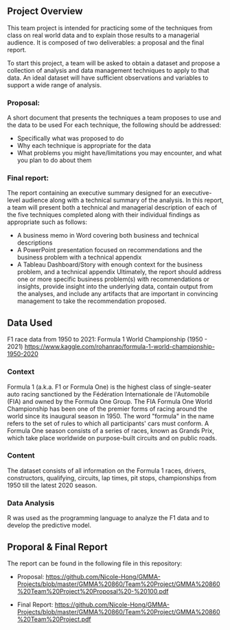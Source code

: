 ## Project Overview

This team project is intended for practicing some of the techniques from class on real
world data and to explain those results to a managerial audience. It is composed of two deliverables: a
proposal and the final report.

To start this project, a team will be asked to obtain a dataset and propose a collection of analysis and
data management techniques to apply to that data. An ideal dataset will have sufficient observations and
variables to support a wide range of analysis. 

### Proposal:
A short document that presents the techniques a team proposes to use and the data to be used 
For each technique, the following should be addressed:
- Specifically what was proposed to do
- Why each technique is appropriate for the data
- What problems you might have/limitations you may encounter, and what you plan to do about
them

### Final report:
The report containing an executive summary designed for an executive-level audience along with a technical summary of the analysis.
In this report, a team will present both a technical and managerial description of each of the five
techniques completed along with their individual findings as appropriate such as follows:
- A business memo in Word covering both business and technical descriptions
- A PowerPoint presentation focused on recommendations and the business problem with a
technical appendix
- A Tableau Dashboard/Story with enough context for the business problem, and a technical
appendix
Ultimately,   the   report   should   address   one   or   more   specific   business   problem(s)   with
recommendations or insights, provide insight into the underlying data, contain output from the
analyses, and include any artifacts that are important in convincing management to take
the recommendation proposed.

## Data Used

F1 race data from 1950 to 2021: Formula 1 World Championship (1950 - 2021)
https://www.kaggle.com/rohanrao/formula-1-world-championship-1950-2020

### Context
Formula 1 (a.k.a. F1 or Formula One) is the highest class of single-seater auto racing sanctioned by the Fédération Internationale de l'Automobile (FIA) and owned by the Formula One Group. The FIA Formula One World Championship has been one of the premier forms of racing around the world since its inaugural season in 1950. The word "formula" in the name refers to the set of rules to which all participants' cars must conform. A Formula One season consists of a series of races, known as Grands Prix, which take place worldwide on purpose-built circuits and on public roads.

### Content
The dataset consists of all information on the Formula 1 races, drivers, constructors, qualifying, circuits, lap times, pit stops, championships from 1950 till the latest 2020 season.

### Data Analysis
R was used as the programming language to analyze the F1 data and to develop the predictive model.

## Proporal & Final Report

The report can be found in the following file in this repository:

- Proposal: https://github.com/Nicole-Hong/GMMA-Projects/blob/master/GMMA%20860/Team%20Project/GMMA%20860%20Team%20Project%20Proposal%20-%20100.pdf

- Final Report: https://github.com/Nicole-Hong/GMMA-Projects/blob/master/GMMA%20860/Team%20Project/GMMA%20860%20Team%20Project.pdf

